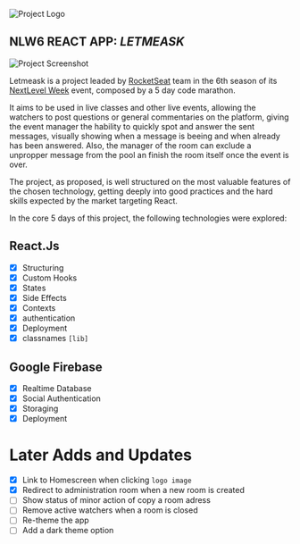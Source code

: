 ![Project Logo](/src/assets/images/logo.svg)
## NLW6 REACT APP: *LETMEASK* 

![Project Screenshot](/gthbmd/screenshot01.png)

Letmeask is a project leaded by [RocketSeat](https://rocketseat.com.br) team in the 6th
season of its [NextLevel Week](https://nextlevelweek.com) event, composed by a 5 day code marathon.

It aims to be used in live classes and other live events, allowing the watchers to post questions
or general commentaries on the platform, giving the event manager the hability to quickly spot and
answer the sent messages, visually showing when a message is beeing and when already has been
answered. Also, the manager of the room can exclude a unpropper message from the pool an finish
the room itself once the event is over.

The project, as proposed, is well structured on the most valuable features of the chosen
technology, getting deeply into good practices and the hard skills expected by the market
targeting React.

In the core 5 days of this project, the following technologies were explored:

## React.Js
- [x] Structuring
- [x] Custom Hooks
- [x] States
- [x] Side Effects
- [x] Contexts
- [x] authentication
- [x] Deployment
- [x] classnames `[lib]`

## Google Firebase
- [x] Realtime Database
- [x] Social Authentication
- [x] Storaging
- [x] Deployment

##

# Later Adds and Updates
- [x] Link to Homescreen when clicking `logo image`
- [x] Redirect to administration room when a new room is created
- [ ] Show status of minor action of copy a room adress
- [ ] Remove active watchers when a room is closed
- [ ] Re-theme the app
- [ ] Add a dark theme option